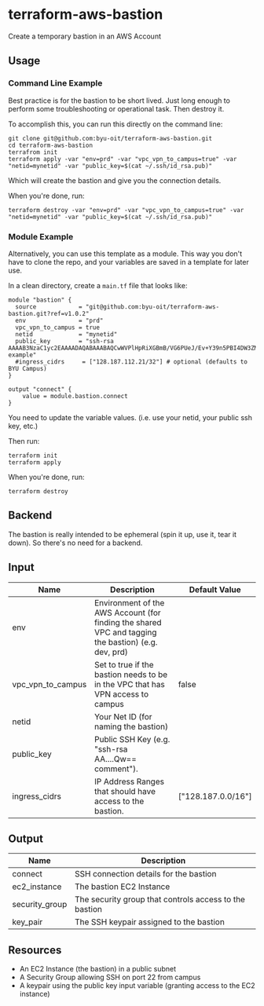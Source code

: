 # terraform-aws-bastion
Create a temporary bastion in an AWS Account

## Usage

### Command Line Example
Best practice is for the bastion to be short lived. Just long enough to perform some troubleshooting or operational task. Then destroy it.

To accomplish this, you can run this directly on the command line:

```shell
git clone git@github.com:byu-oit/terraform-aws-bastion.git
cd terraform-aws-bastion
terrafrom init
terraform apply -var "env=prd" -var "vpc_vpn_to_campus=true" -var "netid=mynetid" -var "public_key=$(cat ~/.ssh/id_rsa.pub)"

```
Which will create the bastion and give you the connection details.

When you're done, run:

```
terraform destroy -var "env=prd" -var "vpc_vpn_to_campus=true" -var "netid=mynetid" -var "public_key=$(cat ~/.ssh/id_rsa.pub)"
```

### Module Example
Alternatively, you can use this template as a module. This way you don't have to clone the repo, and your variables are saved in a template for later use.

In a clean directory, create a `main.tf` file that looks like:

```hcl
module "bastion" {
  source            = "git@github.com:byu-oit/terraform-aws-bastion.git?ref=v1.0.2"
  env               = "prd"
  vpc_vpn_to_campus = true
  netid             = "mynetid"
  public_key        = "ssh-rsa AAAAB3NzaC1yc2EAAAADAQABAAABAQCwWVPlHpRiXGBmB/VG6PUeJ/Ev+Y39n5PBI4DW3ZMDT1g32nEUjzKtxK6KwVzYFQBhReMO2ry4uSTiNIzuOtHk/OCfcdPc8wbW3RlHBgbqs6p7DfYRJAXJCnWEjovijaVY0lyL4+7/YuprZwBaA2NfUIRN8UwVxZck3ULMnCK6BKog0UAE9NQZ9Z0vAtgLYPo9eVJEuGrxEszN29X+4Fl6u3T8x0XQ9EoMWU4YNwKfzBIof3th9Cbv4+FlEKpOFYuCc5vB2NPotalN8phEUqnvtsDkmCLAop6+MrUlnNNYIzmh2RLeqDF+M/ZnX8xb+V/mT9vARVcdcYCxKYeyXLvT example"
  #ingress_cidrs     = ["128.187.112.21/32"] # optional (defaults to BYU Campus)
}

output "connect" {
	value = module.bastion.connect
}
```

You need to update the variable values. (i.e. use your netid, your public ssh key, etc.)

Then run:

```shell
terraform init
terraform apply
```

When you're done, run:

```shell
terraform destroy
```

## Backend
The bastion is really intended to be ephemeral (spin it up, use it, tear it down). So there's no need for a backend.

## Input
| Name | Description | Default Value |
| --- | --- | --- |
| env | Environment of the AWS Account (for finding the shared VPC and tagging the bastion) (e.g. dev, prd)|  |
| vpc_vpn_to_campus | Set to true if the bastion needs to be in the VPC that has VPN access to campus | false |
| netid | Your Net ID (for naming the bastion) | |
| public_key | Public SSH Key (e.g. \"ssh-rsa AA....Qw== comment\"). | |
| ingress_cidrs | IP Address Ranges that should have access to the bastion. | ["128.187.0.0/16"] |

## Output
| Name | Description |
| --- | --- |
| connect | SSH connection details for the bastion |
| ec2_instance | The bastion EC2 Instance |
| security_group | The security group that controls access to the bastion |
| key_pair | The SSH keypair assigned to the bastion |

## Resources
* An EC2 Instance (the bastion) in a public subnet
* A Security Group allowing SSH on port 22 from campus
* A keypair using the public key input variable (granting access to the EC2 instance)
